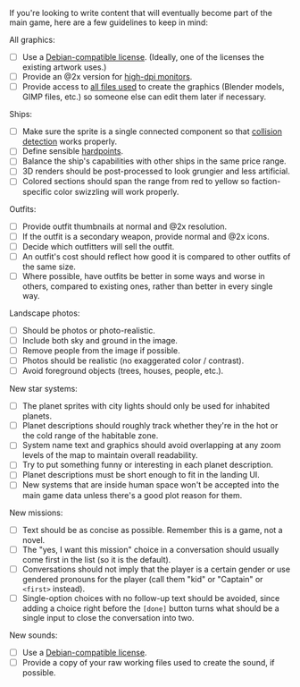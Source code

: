 If you're looking to write content that will eventually become part of the main game, here are a few guidelines to keep in mind:

All graphics:

- [ ] Use a [Debian-compatible license](https://wiki.debian.org/DFSGLicenses). (Ideally, one of the licenses the existing artwork uses.)
- [ ] Provide an @2x version for [high-dpi monitors](https://github.com/endless-sky/endless-sky-high-dpi).
- [ ] Provide access to [all files used](https://drive.google.com/open?id=0B9aK8dG39P29fkdBeUJjSXJYVDdjMEpkOXh3T1NDekFYaTEtbkdTdzVwX2NTUWVVT3BUWVk) to create the graphics (Blender models, GIMP files, etc.) so someone else can edit them later if necessary.

Ships:

- [ ] Make sure the sprite is a single connected component so that [collision detection](CollisionDetection) works properly.
- [ ] Define sensible [hardpoints](https://endless-sky.github.io/ship_builder.html).
- [ ] Balance the ship's capabilities with other ships in the same price range.
- [ ] 3D renders should be post-processed to look grungier and less artificial.
- [ ] Colored sections should span the range from red to yellow so faction-specific color swizzling will work properly.

Outfits:

- [ ] Provide outfit thumbnails at normal and @2x resolution.
- [ ] If the outfit is a secondary weapon, provide normal and @2x icons.
- [ ] Decide which outfitters will sell the outfit.
- [ ] An outfit's cost should reflect how good it is compared to other outfits of the same size.
- [ ] Where possible, have outfits be better in some ways and worse in others, compared to existing ones, rather than better in every single way.

Landscape photos:

- [ ] Should be photos or photo-realistic.
- [ ] Include both sky and ground in the image.
- [ ] Remove people from the image if possible.
- [ ] Photos should be realistic (no exaggerated color / contrast).
- [ ] Avoid foreground objects (trees, houses, people, etc.).

New star systems:

- [ ] The planet sprites with city lights should only be used for inhabited planets.
- [ ] Planet descriptions should roughly track whether they're in the hot or the cold range of the habitable zone.
- [ ] System name text and graphics should avoid overlapping at any zoom levels of the map to maintain overall readability.
- [ ] Try to put something funny or interesting in each planet description.
- [ ] Planet descriptions must be short enough to fit in the landing UI.
- [ ] New systems that are inside human space won't be accepted into the main game data unless there's a good plot reason for them.

New missions:

- [ ] Text should be as concise as possible. Remember this is a game, not a novel.
- [ ] The "yes, I want this mission" choice in a conversation should usually come first in the list (so it is the default).
- [ ] Conversations should not imply that the player is a certain gender or use gendered pronouns for the player (call them "kid" or "Captain" or `<first>` instead).
- [ ] Single-option choices with no follow-up text should be avoided, since adding a choice right before the `[done]` button turns what should be a single input to close the conversation into two.

New sounds:

- [ ] Use a [Debian-compatible license](https://wiki.debian.org/DFSGLicenses).
- [ ] Provide a copy of your raw working files used to create the sound, if possible.
